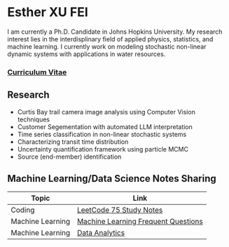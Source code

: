 # Esther XU FEI

I am currently a Ph.D. Candidate in Johns Hopkins University. My research interest lies in the interdisplinary field of applied physics, statistics, and machine learning. I currently work on modeling stochastic non-linear dynamic systems with applications in water resources. 

### [Curriculum Vitae](./CV/main.pdf)

## Research
- Curtis Bay trail camera image analysis using Computer Vision techniques
- Customer Segementation with automated LLM interpretation
- Time series classification in non-linear stochastic systems
- Characterizing transit time distribution
- Uncertainty quantification framework using particle MCMC
- Source (end-member) identification

## Machine Learning/Data Science Notes Sharing

| Topic | Link |
| ----- | ---- |
| Coding | [LeetCode 75 Study Notes](./Notes/Leetcode75/leetcode_75_summary.md) |
| Machine Learning | [Machine Learning Frequent Questions](./Notes/ML_FAQ/faq_summary.md) |
| Machine Learning | [Data Analytics](./Notes/Data%20Analytics/da_ehe_summary.md) |










